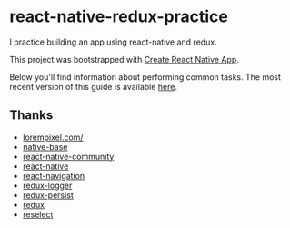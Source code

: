 # react-native-redux-practice

I practice building an app using react-native and redux.

This project was bootstrapped with [Create React Native App](https://github.com/react-community/create-react-native-app).

Below you'll find information about performing common tasks. The most recent version of this guide is available [here](https://github.com/react-community/create-react-native-app/blob/master/react-native-scripts/template/README.md).

## Thanks
- [lorempixel.com/](http://lorempixel.com/)
- [native-base](http://docs.nativebase.io/)
- [react-native-community](https://github.com/react-native-community)
- [react-native](https://facebook.github.io/react-native/)
- [react-navigation](https://reactnavigation.org/)
- [redux-logger](https://github.com/evgenyrodionov/redux-logger)
- [redux-persist](https://github.com/rt2zz/redux-persist)
- [redux](http://redux.js.org/)
- [reselect](https://github.com/reactjs/reselect)
